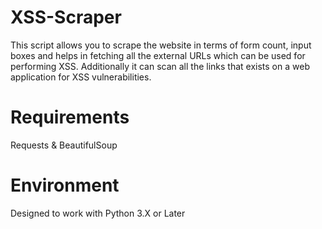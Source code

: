 # XSS-Scraper
This script allows you to scrape the website in terms of form count, input boxes and helps in fetching all the external URLs which can be used for performing XSS. Additionally it can scan all the links that exists on a web application for XSS vulnerabilities.

# Requirements
Requests & 
BeautifulSoup

# Environment
Designed to work with Python 3.X or Later
